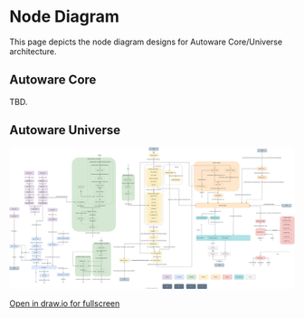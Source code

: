 # Node Diagram

This page depicts the node diagram designs for Autoware Core/Universe architecture.

## Autoware Core

TBD.

## Autoware Universe

![Node diagram](node-diagram/overall-node-diagram-autoware-universe.drawio.svg)

[Open in draw.io for fullscreen](https://app.diagrams.net/#Htier4%2Fautoware-documentation%2Fadd-node-topic-architecture%2Fdocs%2Fdesign%2Fnode-diagram%2Foverall-node-diagram-autoware-universe.drawio.svg)
